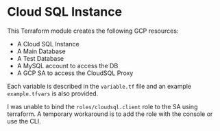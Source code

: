 # Cloud SQL Instance

This Terraform module creates the following GCP resources:
 * A Cloud SQL Instance
 * A Main Database
 * A Test Database
 * A MySQL account to access the DB
 * A GCP SA to access the CloudSQL Proxy

Each variable is described in the `variable.tf` file and an example `example.tfvars` is also provided.

I was unable to bind the `roles/cloudsql.client` role to the SA using terraform. A temporary workaround is to add the role with the console or use the CLI.